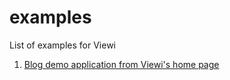 # examples

List of examples for Viewi

1. [Blog demo application from Viewi's home page](/simple-blog-app)
